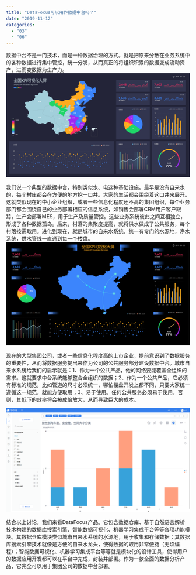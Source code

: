 ```yaml
---
title: "DataFocus可以用作数据中台吗？"
date: "2019-11-12"
categories: 
  - "03"
  - "06"
---
```


数据中台不是一门技术，而是一种数据治理的方式。就是把原来分散在业务系统中的各种数据进行集中管控，统一分发，从而真正的将组织积累的数据变成流动资产，进而变数据为生产力。![](images/图表优化-07.png)

我们说一个典型的数据中台，特别类似水、电这种基础设施。最早是没有自来水的，每个村庄都会在方便的地方挖一口井。大家的生活都会围绕着这口井来展开。这就类似现在的中小企业组织，或者一些信息化程度还不高的集团组织，每个业务部门都会围绕自己的业务部署相应的信息系统，如销售会部署CRM用户客户跟踪，生产会部署MES，用于生产及质量管控。这些业务系统彼此之间互相独立，形成了各种数据孤岛。后来，村落的集聚度提高，就将供水做成了公共服务，每个村落按需取用。进化到现在，就是城市的自来水系统，统一有专门的水源地，净水系统，供水管线一直通到每一个楼盘。![](images/图表优化-09.png)

现在的大型集团公司，或者一些信息化程度高的上市企业，提前意识到了数据服务的重要性，从而将数据服务提出来作为公司的公共服务部分建设数据中台。城市自来水系统给我们的启示就是：1、作为一个公共产品，他的网络要能覆盖全组织的需求。这就要求中台系统能够整合全组织的数据；2、作为一个公共产品，它必须有标准的规范，比如管道的尺寸必须统一，哪怕楼盘开发上都不同，只要大家统一遵循这一规范，就能方便取用；3、易于使用。任何公共服务必须易于使用，否则，其低下的效率将会被成倍放大，从而导致巨大的成本。

![](images/word-image-10.png)

结合以上讨论，我们来看DataFocus产品。它包含数据仓库、基于自然语言解析技术构建的数据库搜索引擎、智能数据可视化、机器学习集成平台等等各项功能模块。其数据仓库模块类似城市自来水系统的水源地，用于收集和存储数据；其数据库搜索引擎技术就像是方便的自来水龙头，使得数据的取用非常便捷（无须编程）；智能数据可视化、机器学习集成平台等等就是模块化的设计工具，使得用户的数据应用开发都可以在平台中完成，封装并部署。作为一款全面的数据分析产品，它完全可以用于集团公司的数据中台部署。
